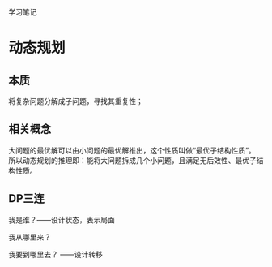 学习笔记

# 动态规划
## 本质
将复杂问题分解成子问题，寻找其重复性；

## 相关概念
大问题的最优解可以由小问题的最优解推出，这个性质叫做“最优子结构性质”。
所以动态规划的推理即：能将大问题拆成几个小问题，且满足无后效性、最优子结构性质。

## DP三连
我是谁？——设计状态，表示局面

我从哪里来？

我要到哪里去？ ——设计转移